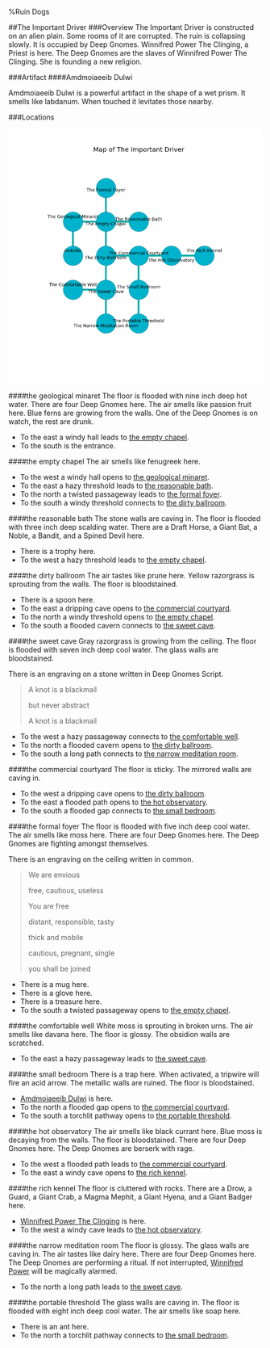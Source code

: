 %Ruin Dogs

##The Important Driver
###Overview
The Important Driver is constructed on an alien plain. Some rooms of it are corrupted. The ruin is collapsing slowly. It is occupied by Deep Gnomes. <a name="Winnifred-Power-The-Clinging"></a>Winnifred Power The Clinging, a Priest is here. The Deep Gnomes are the slaves of Winnifred Power The Clinging. She  is founding a new religion. 



###Artifact
####<a name="Amdmoiaeeib-Dulwi"></a>Amdmoiaeeib Dulwi


Amdmoiaeeib Dulwi is a powerful artifact in the shape of a wet prism. It smells like labdanum. When touched it levitates those nearby. 





###Locations


![](../v2/images/The-Important-Driver.png)

####<a name="the-geological-minaret"></a>the geological minaret
The floor is flooded with nine inch deep hot water. There are four Deep Gnomes here. The air smells like passion fruit here. Blue ferns are growing from the walls. One of the Deep Gnomes is on watch, the rest are drunk. 



* To the east a windy hall leads to [the empty chapel](#the-empty-chapel).
* To the south is the entrance.


####<a name="the-empty-chapel"></a>the empty chapel
The air smells like fenugreek here. 



* To the west a windy hall opens to [the geological minaret](#the-geological-minaret).
* To the east a hazy threshold leads to [the reasonable bath](#the-reasonable-bath).
* To the north a twisted passageway leads to [the formal foyer](#the-formal-foyer).
* To the south a windy threshold connects to [the dirty ballroom](#the-dirty-ballroom).


####<a name="the-reasonable-bath"></a>the reasonable bath
The stone walls are caving in. The floor is flooded with three inch deep scalding water. There are a Draft Horse, a Giant Bat, a Noble, a Bandit, and a Spined Devil here. 



* There is a trophy here.
* To the west a hazy threshold leads to [the empty chapel](#the-empty-chapel).


####<a name="the-dirty-ballroom"></a>the dirty ballroom
The air tastes like prune here. Yellow razorgrass is sprouting from the walls. The floor is bloodstained. 



* There is a spoon here.
* To the east a dripping cave opens to [the commercial courtyard](#the-commercial-courtyard).
* To the north a windy threshold opens to [the empty chapel](#the-empty-chapel).
* To the south a flooded cavern connects to [the sweet cave](#the-sweet-cave).


####<a name="the-sweet-cave"></a>the sweet cave
Gray razorgrass is growing from the ceiling. The floor is flooded with seven inch deep cool water. The glass walls are bloodstained. 

There is an engraving on a stone written in Deep Gnomes Script. 

> A knot is a blackmail
>
> but never abstract
>
> A knot is a blackmail
>


* To the west a hazy passageway connects to [the comfortable well](#the-comfortable-well).
* To the north a flooded cavern opens to [the dirty ballroom](#the-dirty-ballroom).
* To the south a long path connects to [the narrow meditation room](#the-narrow-meditation-room).


####<a name="the-commercial-courtyard"></a>the commercial courtyard
The floor is sticky. The mirrored walls are caving in. 



* To the west a dripping cave opens to [the dirty ballroom](#the-dirty-ballroom).
* To the east a flooded path opens to [the hot observatory](#the-hot-observatory).
* To the south a flooded gap connects to [the small bedroom](#the-small-bedroom).


####<a name="the-formal-foyer"></a>the formal foyer
The floor is flooded with five inch deep cool water. The air smells like moss here. There are four Deep Gnomes here. The Deep Gnomes are fighting amongst themselves. 

There is an engraving on the ceiling written in common. 

> We are envious
>
> free, cautious, useless
>
> You are free
>
> distant, responsible, tasty
>
> thick and mobile
>
> cautious, pregnant, single
>
> you shall be joined
>


* There is a mug here.
* There is a glove here.
* There is a treasure here.
* To the south a twisted passageway opens to [the empty chapel](#the-empty-chapel).


####<a name="the-comfortable-well"></a>the comfortable well
White moss is sprouting in broken urns. The air smells like davana here. The floor is glossy. The obsidion walls are scratched. 



* To the east a hazy passageway leads to [the sweet cave](#the-sweet-cave).


####<a name="the-small-bedroom"></a>the small bedroom
There is a trap here. When activated, a tripwire will fire an acid arrow. The metallic walls are ruined. The floor is bloodstained. 



* [Amdmoiaeeib Dulwi](#Amdmoiaeeib-Dulwi) is here.
* To the north a flooded gap opens to [the commercial courtyard](#the-commercial-courtyard).
* To the south a torchlit pathway opens to [the portable threshold](#the-portable-threshold).


####<a name="the-hot-observatory"></a>the hot observatory
The air smells like black currant here. Blue moss is decaying from the walls. The floor is bloodstained. There are four Deep Gnomes here. The Deep Gnomes are berserk with rage. 



* To the west a flooded path leads to [the commercial courtyard](#the-commercial-courtyard).
* To the east a windy cave opens to [the rich kennel](#the-rich-kennel).


####<a name="the-rich-kennel"></a>the rich kennel
The floor is cluttered with rocks. There are a Drow, a Guard, a Giant Crab, a Magma Mephit, a Giant Hyena, and a Giant Badger here. 



* [Winnifred Power The Clinging](#Winnifred-Power-The-Clinging) is here.
* To the west a windy cave leads to [the hot observatory](#the-hot-observatory).


####<a name="the-narrow-meditation-room"></a>the narrow meditation room
The floor is glossy. The glass walls are caving in. The air tastes like dairy here. There are four Deep Gnomes here. The Deep Gnomes are performing a ritual. If not interrupted, [Winnifred Power](#Winnifred-Power) will be magically alarmed. 



* To the north a long path leads to [the sweet cave](#the-sweet-cave).


####<a name="the-portable-threshold"></a>the portable threshold
The glass walls are caving in. The floor is flooded with eight inch deep cool water. The air smells like soap here. 



* There is an ant here.
* To the north a torchlit pathway connects to [the small bedroom](#the-small-bedroom).


